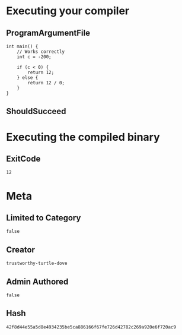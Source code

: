 # Executing your compiler

## ProgramArgumentFile

```
int main() {
    // Works correctly
    int c = -200;

    if (c < 0) {
        return 12;
    } else {
        return 12 / 0;
    }
}
```

## ShouldSucceed

# Executing the compiled binary

## ExitCode

```
12
```

# Meta

## Limited to Category

```
false
```

## Creator

```
trustworthy-turtle-dove
```

## Admin Authored

```
false
```

## Hash

```
42f8d44e55a5d8e4934235be5ca886166f67fe726d42782c269a920e6f720ac9
```
